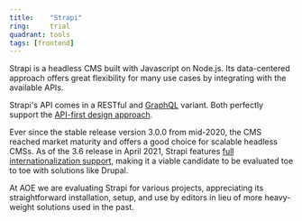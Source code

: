 ```yaml
---
title:    "Strapi"
ring:     trial
quadrant: tools
tags: [frontend]
---
```


Strapi is a headless CMS built with Javascript on Node.js.
Its data-centered approach offers great flexibility for many use cases by integrating with the available APIs.

Strapi's API comes in a RESTful and [GraphQL](/methods-and-patterns/graphql/) variant.
Both perfectly support the [API-first design approach](/methods-and-patterns/api-first-design-approach/).

Ever since the stable release version 3.0.0 from mid-2020, the CMS reached market maturity and offers a good choice for scalable headless CMSs.
As of the 3.6 release in April 2021, Strapi features [full internationalization support](https://strapi.io/blog/announcing-content-internationalization-v3-6), making it a viable candidate to be evaluated toe to toe with solutions like Drupal.

At AOE we are evaluating Strapi for various projects, appreciating its straightforward installation, setup, and use by editors in lieu of more heavy-weight solutions used in the past.
